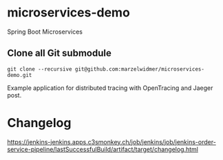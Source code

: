 # microservices-demo
Spring Boot Microservices 

## Clone all Git submodule
```
git clone --recursive git@github.com:marzelwidmer/microservices-demo.git
```

Example application for distributed tracing with OpenTracing and Jaeger post.

# Changelog
https://jenkins-jenkins.apps.c3smonkey.ch/job/jenkins/job/jenkins-order-service-pipeline/lastSuccessfulBuild/artifact/target/changelog.html
